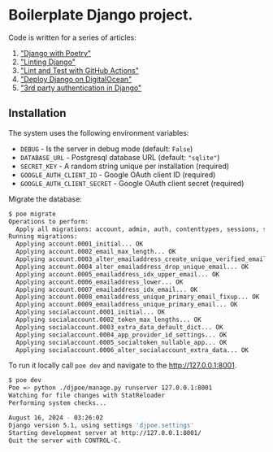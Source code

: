 # Boilerplate Django project.

Code is written for a series of articles:

1. ["Django with Poetry"](https://medium.com/@zalun/django-with-poetry-ea95bd5083f7)
2. ["Linting Django"](https://medium.com/django-unleashed/linting-django-9878c7ed8feb)
3. ["Lint and Test with GitHub Actions"](https://medium.com/django-unleashed/3-lint-and-test-with-github-actions-efa80197b303)
4. ["Deploy Django on DigitalOcean"](https://medium.com/@zalun/4-deploy-django-on-digitalocean-dc4b713e52c2)
5. ["3rd party authentication in Django"](https://medium.com/@zalun/base-5-3rd-party-authentication-in-django-887cad242a38)

## Installation

The system uses the following environment variables:

* `DEBUG` - Is the server in debug mode (default: `False`)
* `DATABASE_URL` - Postgresql database URL (default: `"sqlite"`)
* `SECRET_KEY` - A random string unique per installation (required)
* `GOOGLE_AUTH_CLIENT_ID` - Google OAuth client ID (required)
* `GOOGLE_AUTH_CLIENT_SECRET` - Google OAuth client secret (required)

Migrate the database:

```bash
$ poe migrate
Operations to perform:
  Apply all migrations: account, admin, auth, contenttypes, sessions, socialaccount
Running migrations:
  Applying account.0001_initial... OK
  Applying account.0002_email_max_length... OK
  Applying account.0003_alter_emailaddress_create_unique_verified_email... OK
  Applying account.0004_alter_emailaddress_drop_unique_email... OK
  Applying account.0005_emailaddress_idx_upper_email... OK
  Applying account.0006_emailaddress_lower... OK
  Applying account.0007_emailaddress_idx_email... OK
  Applying account.0008_emailaddress_unique_primary_email_fixup... OK
  Applying account.0009_emailaddress_unique_primary_email... OK
  Applying socialaccount.0001_initial... OK
  Applying socialaccount.0002_token_max_lengths... OK
  Applying socialaccount.0003_extra_data_default_dict... OK
  Applying socialaccount.0004_app_provider_id_settings... OK
  Applying socialaccount.0005_socialtoken_nullable_app... OK
  Applying socialaccount.0006_alter_socialaccount_extra_data... OK
```

To run it locally call `poe dev` and navigate to the <http://127.0.0.1:8001>.

```bash
$ poe dev
Poe => python ./djpoe/manage.py runserver 127.0.0.1:8001
Watching for file changes with StatReloader
Performing system checks...

August 16, 2024 - 03:26:02
Django version 5.1, using settings 'djpoe.settings'
Starting development server at http://127.0.0.1:8001/
Quit the server with CONTROL-C.
```
